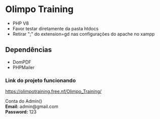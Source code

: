 <h1> Olimpo Training </h1>
<ul>
  <li>PHP V8</li>
  <li>Favor testar diretamente da pasta htdocs</li>
  <li>Retirar ";" do extension=gd nas configurações do apache no xampp</li>
</ul>
<h2>Dependências</h2>
<ul>
  <li>DomPDF</li>
  <li>PHPMailer</li>
</ul>
<h3>Link do projeto funcionando</h3>
<a href='https://olimpotraining.free.nf/Olimpo_Training/'>https://olimpotraining.free.nf/Olimpo_Training/</a>
<p>Conta do Admin()</br>
  <Strong>Email:</Strong>&nbsp;admin@gmail.com</br>
  <Strong>Password:</Strong>&nbsp;123</br>
</p>
